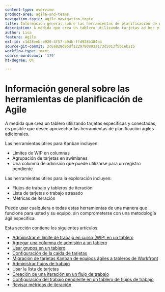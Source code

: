 ```yaml
---
content-type: overview
product-area: agile-and-teams
navigation-topic: agile-navigation-topic
title: Información general sobre las herramientas de planificación de Agile
description: A medida que crea un tablero utilizando tarjetas ad hoc y conectadas, es posible que desee aprovechar las herramientas adicionales de planificación ágil en los tableros.
author: Lisa
feature: Agile
exl-id: c1d28eeb-e920-4f57-a94b-ffd928b384a4
source-git-commit: 2c6a828d95df1229780803a173d5013f5b1eb215
workflow-type: tm+mt
source-wordcount: '179'
ht-degree: 0%

---
```


# Información general sobre las herramientas de planificación de Agile

A medida que crea un tablero utilizando tarjetas específicas y conectadas, es posible que desee aprovechar las herramientas de planificación ágiles adicionales.

Las herramientas útiles para Kanban incluyen:

* Límites de WIP en columnas
* Agrupación de tarjetas en swimlanes
* Una columna de admisión que puede utilizarse para un registro pendiente

Las herramientas útiles para la exploración incluyen:

* Flujos de trabajo y tableros de iteración
* Lista de tarjetas o trabajo atrasado
* Métricas de iteración

Puede usar cualquiera o todas estas herramientas de una manera que funcione para usted y su equipo, sin comprometerse con una metodología ágil específica.

Esta sección contiene los siguientes artículos:

* [Administrar el límite de trabajo en curso (WIP) en un tablero](/help/quicksilver/agile/use-boards-agile-planning-tools/manage-wip-limit-on-board.md)
* [Agregar una columna de admisión a un tablero](/help/quicksilver/agile/use-boards-agile-planning-tools/add-intake-column-to-board.md)
* [Usar grupos en un tablero](/help/quicksilver/agile/use-boards-agile-planning-tools/group-cards-on-board.md)
* [Configuración de la caída de tarjetas](/help/quicksilver/agile/use-boards-agile-planning-tools/configure-card-falloff.md)
* [Migración de tarjetas Kanban de equipos ágiles a tableros de Workfront](/help/quicksilver/agile/use-boards-agile-planning-tools/migrate-kanban-cards-to-boards.md)
* [Administrar flujos de trabajo](/help/quicksilver/agile/use-boards-agile-planning-tools/manage-collections.md)
* [Usar la lista de tarjetas](/help/quicksilver/agile/use-boards-agile-planning-tools/use-card-list.md)
* [Creación de una iteración en un flujo de trabajo](/help/quicksilver/agile/use-boards-agile-planning-tools/create-an-iteration-in-workstream.md)
* [Configuración del trabajo pendiente en un tablero de flujos de trabajo](/help/quicksilver/agile/use-boards-agile-planning-tools/configure-backlog-workstream-board.md)
* [Revisar métricas de iteración](/help/quicksilver/agile/use-boards-agile-planning-tools/review-iteration-metrics.md)
